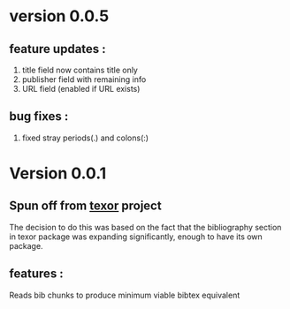 # version 0.0.5

## feature updates :
1. title field now contains title only
1. publisher field with remaining info
2. URL field (enabled if URL exists)
## bug fixes :
1. fixed stray periods(.) and colons(:) 

# Version 0.0.1
## Spun off from [texor](https://github.com/Abhi-1U/texor) project
The decision to do this was based on the fact that the bibliography section 
in texor package was expanding significantly, enough to have its own
package.

## features :
Reads bib chunks to produce minimum viable bibtex equivalent
